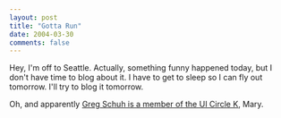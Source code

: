```yaml
---
layout: post
title: "Gotta Run"
date: 2004-03-30
comments: false
---
```

Hey, I'm off to Seattle. Actually, something funny happened today, but I don't
have time to blog about it. I have to get to sleep so I can fly out tomorrow.
I'll try to blog it tomorrow.




Oh, and apparently [Greg Schuh is a member of the UI Circle K][0], Mary.



[0]: http://www2.uiuc.edu/ro/circlek/members.htm
